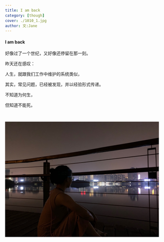 ```yaml
---
title: I am back
category: [though]
cover: ./1010_1.jpg
author: 文:Jane
---
```


#### I am back

好像过了一个世纪，又好像还停留在那一刻。

昨天还在感叹：


人生，就跟我们工作中维护的系统类似，


其实，常见问题，已经被发现，并以经验形式传递。



不知道为何生，

但知道不能死。




&emsp;&emsp;




![I am back.](./1010_1.jpg)
